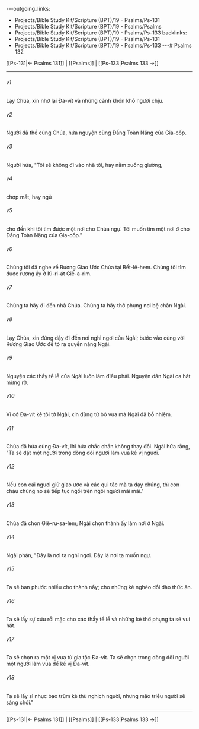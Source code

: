 ---outgoing_links:
  - Projects/Bible Study Kit/Scripture (BPT)/19 - Psalms/Ps-131
  - Projects/Bible Study Kit/Scripture (BPT)/19 - Psalms/Psalms
  - Projects/Bible Study Kit/Scripture (BPT)/19 - Psalms/Ps-133
backlinks:
  - Projects/Bible Study Kit/Scripture (BPT)/19 - Psalms/Ps-131
  - Projects/Bible Study Kit/Scripture (BPT)/19 - Psalms/Ps-133
---# Psalms 132

[[Ps-131|← Psalms 131]] | [[Psalms]] | [[Ps-133|Psalms 133 →]]
***



###### v1 
Lạy Chúa, xin nhớ lại Đa-vít và những cảnh khốn khổ người chịu. 

###### v2 
Người đã thề cùng Chúa, hứa nguyện cùng Đấng Toàn Năng của Gia-cốp. 

###### v3 
Người hứa, "Tôi sẽ không đi vào nhà tôi, hay nằm xuống giường, 

###### v4 
chợp mắt, hay ngủ 

###### v5 
cho đến khi tôi tìm được một nơi cho Chúa ngự. Tôi muốn tìm một nơi ở cho Đấng Toàn Năng của Gia-cốp." 

###### v6 
Chúng tôi đã nghe về Rương Giao Ước Chúa tại Bết-lê-hem. Chúng tôi tìm được rương ấy ở Ki-ri-át Giê-a-rim. 

###### v7 
Chúng ta hãy đi đến nhà Chúa. Chúng ta hãy thờ phụng nơi bệ chân Ngài. 

###### v8 
Lạy Chúa, xin đứng dậy đi đến nơi nghỉ ngơi của Ngài; bước vào cùng với Rương Giao Ước để tỏ ra quyền năng Ngài. 

###### v9 
Nguyện các thầy tế lễ của Ngài luôn làm điều phải. Nguyện dân Ngài ca hát mừng rỡ. 

###### v10 
Vì cớ Đa-vít kẻ tôi tớ Ngài, xin đừng từ bỏ vua mà Ngài đã bổ nhiệm. 

###### v11 
Chúa đã hứa cùng Đa-vít, lời hứa chắc chắn không thay đổi. Ngài hứa rằng, "Ta sẽ đặt một người trong dòng dõi ngươi làm vua kế vị ngươi. 

###### v12 
Nếu con cái ngươi giữ giao ước và các qui tắc mà ta dạy chúng, thì con cháu chúng nó sẽ tiếp tục ngồi trên ngôi ngươi mãi mãi." 

###### v13 
Chúa đã chọn Giê-ru-sa-lem; Ngài chọn thành ấy làm nơi ở Ngài. 

###### v14 
Ngài phán, "Đây là nơi ta nghỉ ngơi. Đây là nơi ta muốn ngự. 

###### v15 
Ta sẽ ban phước nhiều cho thành nầy; cho những kẻ nghèo dồi dào thức ăn. 

###### v16 
Ta sẽ lấy sự cứu rỗi mặc cho các thầy tế lễ và những kẻ thờ phụng ta sẽ vui hát. 

###### v17 
Ta sẽ chọn ra một vị vua từ gia tộc Đa-vít. Ta sẽ chọn trong dòng dõi người một người làm vua để kế vị Đa-vít. 

###### v18 
Ta sẽ lấy sỉ nhục bao trùm kẻ thù nghịch người, nhưng mão triều người sẽ sáng chói."

***
[[Ps-131|← Psalms 131]] | [[Psalms]] | [[Ps-133|Psalms 133 →]]
